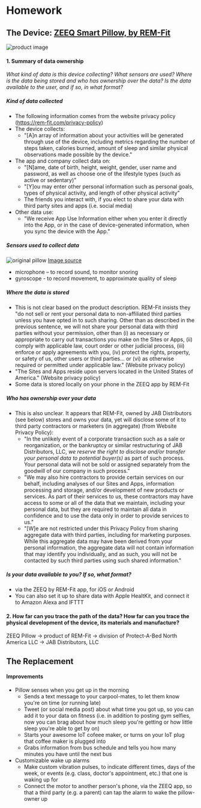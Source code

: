 # Homework 

## The Device: [ZEEQ Smart Pillow, by REM-Fit](https://shop.rem-fit.com/remfit-range/zeeq-pillow.asp)

![product image](https://shop.rem-fit.com/images/ZEEQ_ImageA6_L.jpg)

#### 1. Summary of data ownership

_What kind of data is this device collecting? What sensors are used? Where is the data being stored and who has ownership over the data? Is the data available to the user, and if so, in what format?_

##### Kind of data collected

- The following information comes from the website privacy policy (https://rem-fit.com/privacy-policy)
- The device collects: 
  - "[A]n array of information about your activities will be generated through use of the device, including metrics regarding the number of steps taken, calories burned, amount of sleep and similar physical observations made possible by the device." 
- The app and company collect data on: 
  - "[N]ame, date of birth, height, weight, gender, user name and password, as well as choose one of the lifestyle types (such as active or sedentary)" 
  - "[Y]ou may enter other personal information such as personal goals, types of physical activity, and length of other physical activity"
  - The friends you interact with, if you elect to share your data with third party sites and apps (i.e. social media)
- Other data use:  
  - "We receive App Use Information either when you enter it directly into the App, or in the case of device-generated information, when you sync the device with the App."

##### Sensors used to collect data

![original pillow](https://shop.rem-fit.com/images/ZEEQ_ImageG3_L.jpg)
[Image source](https://shop.rem-fit.com/remfit-range/zeeq-pillow.asp)

- microphone – to record sound, to monitor snoring
- gyroscope - to record movement, to approximate quality of sleep

##### Where the data is stored

- This is not clear based on the product description. REM-Fit insists they "do not sell or rent your personal data to non-affiliated third parties unless you have opted in to such sharing.  Other than as described in the previous sentence, we will not share your personal data with third parties without your permission, other than (i) as necessary or appropriate to carry out transactions you make on the Sites or Apps, (ii) comply with applicable law, court order or other judicial process, (iii) enforce or apply agreements with you, (iv) protect the rights, property, or safety of us, other users or third parties... or (vi) as otherwise required or permitted under applicable law." (Website privacy policy)
- "The Sites and Apps reside upon servers located in the United States of America." (Website privacy policy)
- Some data is stored locally on your phone in the ZEEQ app by REM-Fit

##### Who has ownership over your data

- This is also unclear. It appears that REM-Fit, owned by JAB Distributors (see below) stores and owns your data, yet will disclose some of it to third party contractors or marketers (in aggregate) (from Website Privacy Policy):
  - "In the unlikely event of a corporate transaction such as a sale or reorganization, or the bankruptcy or similar restructuring of JAB Distributors, LLC, *we reserve the right to disclose and/or transfer your personal data to potential buyer(s)* as part of such process.  Your personal data will not be sold or assigned separately from the goodwill of our company in such process."
  - "We may also hire contractors to provide certain services on our behalf, including analyses of our Sites and Apps, information processing and storage, and/or development of new products or services.  As part of their services to us, these contractors may have access to some or all of the data that we maintain, including your personal data, but they are required to maintain all data in confidence and to use the data only in order to provide services to us."
  - "[W]e are not restricted under this Privacy Policy from sharing aggregate data with third parties, including for marketing purposes.  While this aggregate data may have been derived from your personal information, the aggregate data will not contain information that may identify you individually, and as such, you will not be contacted by such third parties using such shared information."

##### Is your data available to you? If so, what format? 

- via the ZEEQ by REM-Fit app, for iOS or Android
- You can also set it up to share data with Apple HealtKit, and connect it to Amazon Alexa and IFTTT

#### 2. How far can you trace the path of the data? How far can you trace the physical development of the device, its materials and manufacture? 

ZEEQ Pillow -> product of REM-Fit -> division of Protect-A-Bed North America LLC -> JAB Distributors, LLC

## The Replacement

#### Improvements

- Pillow senses when you get up in the morning
	- Sends a text message to your carpool-mates, to let them know you're on time (or running late)
	- Tweet (or social media post) about what time you got up, so you can add it to your data on fitness (i.e. in addition to posting gym selfies, now you can brag about how much sleep you're getting or how little sleep you're able to get by on)
	- Starts your awesome IoT cofeee maker, or turns on your IoT plug that coffee maker is plugged into
  - Grabs information from bus schedule and tells you how many minutes you have until the next bus
- Customizable wake up alarms
  - Make custom vibration pulses, to indicate different times, days of the week, or events (e.g. class, doctor's appointment, etc.) that one is waking up for
  - Connect the motor to another person's phone, via the ZEEQ app, so that a third party (e.g. a parent) can tap the alarm to wake the pillow-owner up





